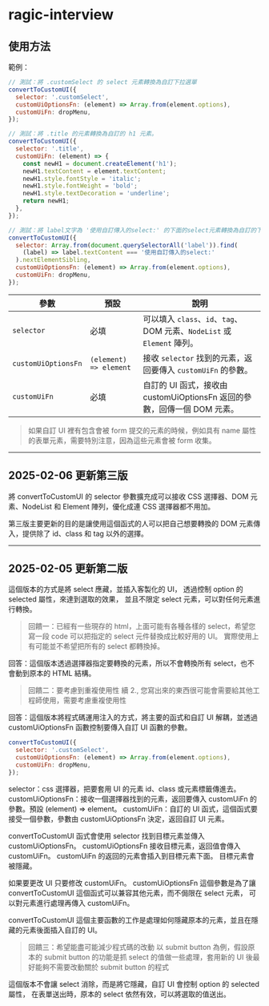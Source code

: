 # ragic-interview

## 使用方法

範例：

```js
// 測試：將 .customSelect 的 select 元素轉換為自訂下拉選單
convertToCustomUI({
  selector: '.customSelect',
  customUiOptionsFn: (element) => Array.from(element.options),
  customUiFn: dropMenu,
});

// 測試：將 .title 的元素轉換為自訂的 h1 元素。
convertToCustomUI({
  selector: '.title',
  customUiFn: (element) => {
    const newH1 = document.createElement('h1');
    newH1.textContent = element.textContent;
    newH1.style.fontStyle = 'italic';
    newH1.style.fontWeight = 'bold';
    newH1.style.textDecoration = 'underline';
    return newH1;
  },
});

// 測試：將 label文字為 '使用自訂傳入的select:' 的下面的select元素轉換為自訂的下拉選單
convertToCustomUI({
  selector: Array.from(document.querySelectorAll('label')).find(
    (label) => label.textContent === '使用自訂傳入的select:'
  ).nextElementSibling,
  customUiOptionsFn: (element) => Array.from(element.options),
  customUiFn: dropMenu,
});
```

| 參數                | 預設                   | 說明                                                                     |
| ------------------- | ---------------------- | ------------------------------------------------------------------------ |
| `selector`          | 必填                   | 可以填入 `class`、`id`、`tag`、DOM 元素、`NodeList` 或 `Element` 陣列。  |
| `customUiOptionsFn` | `(element) => element` | 接收 `selector` 找到的元素，返回要傳入 `customUiFn` 的參數。             |
| `customUiFn`        | 必填                   | 自訂的 UI 函式，接收由 customUiOptionsFn 返回的參數，回傳一個 DOM 元素。 |

> 如果自訂 UI 裡有包含會被 form 提交的元素的時候，例如具有 name 屬性的表單元素，需要特別注意，因為這些元素會被 form 收集。

---

## 2025-02-06 更新第三版

將 convertToCustomUI 的 selector 參數擴充成可以接收 CSS 選擇器、DOM 元素、NodeList 和 Element 陣列，優化成連 CSS 選擇器都不用加。

第三版主要更新的目的是讓使用這個函式的人可以把自己想要轉換的 DOM 元素傳入，提供除了 id、class 和 tag 以外的選擇。

---

## 2025-02-05 更新第二版

這個版本的方式是將 select 應藏，並插入客製化的 UI，
透過控制 option 的 selected 屬性，來達到選取的效果，
並且不限定 select 元素，可以對任何元素進行轉換。

> 回饋一：已經有一些現存的 html，上面可能有各種各樣的 select，希望您寫一段 code 可以把指定的 select 元件替換成比較好用的 UI。
> 實際使用上有可能並不希望把所有的 select 都轉換掉。

回答：這個版本透過選擇器指定要轉換的元素，所以不會轉換所有 select，也不會動到原本的 HTML 結構。

> 回饋二：要考慮到重複使用性
> 續 2., 您寫出來的東西很可能會需要給其他工程師使用，需要考慮重複使用性

回答：這個版本將程式碼運用注入的方式，將主要的函式和自訂 UI 解耦，並透過 customUiOptionsFn 函數控制要傳入自訂 UI 函數的參數。

```js
convertToCustomUI({
  selector: '.customSelect',
  customUiOptionsFn: (element) => Array.from(element.options),
  customUiFn: dropMenu,
});
```

selector：css 選擇器，把要套用 UI 的元素 id、class 或元素標籤傳進去。
customUiOptionsFn：接收一個選擇器找到的元素，返回要傳入 customUiFn 的參數。預設 (element) => element。
customUiFn：自訂的 UI 函式，這個函式要接受一個參數，參數由 customUiOptionsFn 決定，返回自訂 UI 元素。

convertToCustomUI 函式會使用 selector 找到目標元素並傳入 customUiOptionsFn。
customUiOptionsFn 接收目標元素，返回值會傳入 customUiFn。
customUiFn 的返回的元素會插入到目標元素下面。
目標元素會被隱藏。

如果要更改 UI 只要修改 customUiFn。
customUiOptionsFn 這個參數是為了讓 convertToCustomUI 這個函式可以兼容其他元素，而不侷限在 select 元素，
可以對元素進行處理再傳入 customUiFn。

convertToCustomUI 這個主要函數的工作是處理如何隱藏原本的元素，並且在隱藏的元素後面插入自訂的 UI。

> 回饋三：希望能盡可能減少程式碼的改動
> 以 submit button 為例，假設原本的 submit button 的功能是抓 select 的值做一些處理，套用新的 UI 後最好能夠不需要改動關於 submit button 的程式

這個版本不會讓 select 消除，而是將它隱藏，自訂 UI 會控制 option 的 selected 屬性，
在表單送出時，原本的 select 依然有效，可以將選取的值送出。
